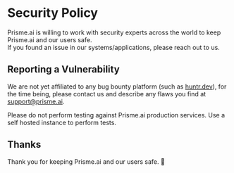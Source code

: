 # Security Policy
Prisme.ai is willing to work with security experts across the world to keep Prisme.ai and our users safe.    
If you found an issue in our systems/applications, please reach out to us.

## Reporting a Vulnerability

We are not yet affiliated to any bug bounty platform (such as [huntr.dev](https://huntr.dev/)), 
for the time being, please contact us and describe any flaws you find at support@prisme.ai.

Please do not perform testing against Prisme.ai production services. 
Use a self hosted instance to perform tests.

## Thanks

Thank you for keeping Prisme.ai and our users safe. 🙏
